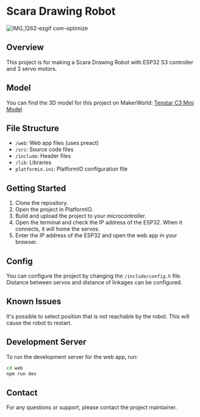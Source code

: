 # Scara Drawing Robot

![IMG_1262-ezgif com-optimize](https://github.com/user-attachments/assets/8ba335ce-78a2-4f69-bf28-65f6955566e9)

## Overview

This project is for making a Scara Drawing Robot with ESP32 S3 controller and 3 servo motors.

## Model

You can find the 3D model for this project on MakerWorld:
[Tenstar C3 Mini Model](https://makerworld.com/en/models/978425)

## File Structure

- `/web`: Web app files (uses preact)
- `/src`: Source code files
- `/include`: Header files
- `/lib`: Libraries
- `platformio.ini`: PlatformIO configuration file

## Getting Started

1. Clone the repository.
2. Open the project in PlatformIO.
3. Build and upload the project to your microcontroller.
4. Open the terminal and check the IP address of the ESP32. When it connects, it will home the servos.
5. Enter the IP address of the ESP32 and open the web app in your browser.

## Config

You can configure the project by changing the `/include/config.h` file.
Distance between servos and distance of linkages can be configured.

## Known Issues

It's possible to select position that is not reachable by the robot. This will cause the robot to restart.

## Development Server

To run the development server for the web app, run:

```sh
cd web
npm run dev
```

## Contact

For any questions or support, please contact the project maintainer.
